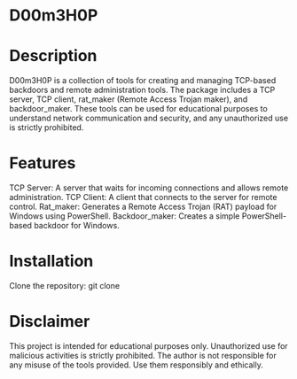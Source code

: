 # D00m3H0P

<h1> Description </h1>
D00m3H0P is a collection of tools for creating and managing TCP-based backdoors and remote administration tools. The package includes a TCP server, TCP client, rat_maker (Remote Access Trojan maker), and backdoor_maker. These tools can be used for educational purposes to understand network communication and security, and any unauthorized use is strictly prohibited.


<H1>Features</H1>
TCP Server: A server that waits for incoming connections and allows remote administration.
TCP Client: A client that connects to the server for remote control.
Rat_maker: Generates a Remote Access Trojan (RAT) payload for Windows using PowerShell.
Backdoor_maker: Creates a simple PowerShell-based backdoor for Windows.


<h1>Installation</h1>
Clone the repository:
git clone 


<h1> Disclaimer </h1>
This project is intended for educational purposes only. Unauthorized use for malicious activities is strictly prohibited. The author is not responsible for any misuse of the tools provided. Use them responsibly and ethically.
